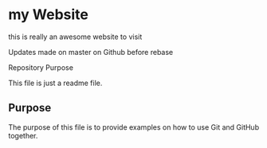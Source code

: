 # my Website

this is really an awesome website to visit

Updates made on master on Github before rebase

 Repository Purpose

This file is just a readme file.

## Purpose

The purpose of this file is to provide examples
on how to use Git and GitHub together.
